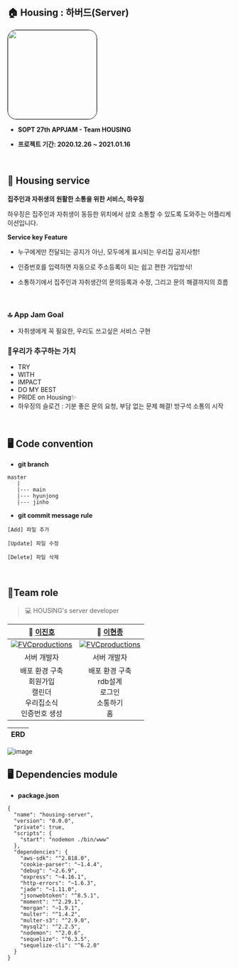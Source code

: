
## 🏠 Housing : 하버드(Server)
<img style="border: 1px solid black !important; border-radius:20px;" src="https://user-images.githubusercontent.com/60912550/103667314-1aacac00-4fb9-11eb-9035-50c6df179898.png?raw=true" width="200px" />

<br />

* <b> SOPT 27th APPJAM - Team **HOUSING** </b>
    
* <b> 프로젝트 기간: 2020.12.26 ~ 2021.01.16 </b>

<br>

## 📍 Housing service

 <b>집주인과 자취생의 원활한 소통을 위한 서비스, 하우징 </b>

 하우징은 집주인과 자취생이 동등한 위치에서 상호 소통할 수 있도록 도와주는 어플리케이션입니다. 

 **Service key Feature**
  * 누구에게만 전달되는 공지가 아닌, 모두에게 표시되는 우리집 공지사항!

  * 인증번호를 입력하면 자동으로 주소등록이 되는 쉽고 편한 가입방식!

  * 소통하기에서 집주인과 자취생간의 문의등록과 수정, 그리고 문의 해결까지의 흐름

<br />

### 🔝 App Jam Goal
* 자취생에게 꼭 필요한, 우리도 쓰고싶은 서비스 구현

### 👥우리가 추구하는 가치
* TRY 
* WITH
* IMPACT
* DO MY BEST
* PRIDE on Housing✨
* 하우징의 슬로건 : 기분 좋은 문의 요청, 부담 없는 문제 해결! 방구석 소통의 시작

<br />

## 🖥 Code convention
 
- **git branch**

```
master
   |
   |--- main
   |--- hyunjong
   |--- jinho
```

- **git commit message rule** 
```
[Add] 파일 추가

[Update] 파일 수정

[Delete] 파일 삭제

```

<br />


## 🤝Team role
  
> 💻 HOUSING's server developer 

| **🙋 [이진호](https://github.com/dk-master)** | **🙋‍ [이현종](https://github.com/dudgns3tp)** |
| :---: |:---:|
| [![FVCproductions](https://user-images.githubusercontent.com/60912550/103666972-ab36bc80-4fb8-11eb-8797-0582a92c292c.png)]() | [![FVCproductions](https://user-images.githubusercontent.com/60912550/103666986-af62da00-4fb8-11eb-9daf-c57cb3603a4c.jpg)]() |
| 서버 개발자 | 서버 개발자|
| 배포 환경 구축 <br /> 회원가입 <br /> 캘린더 <br /> 우리집소식  <br /> 인증번호 생성 <br />| 배포 환경 구축 <br /> rdb설계 <br /> 로그인 <br /> 소통하기 <br /> 홈 |




| ERD |
| ----------------------------------------------------------------------------------------- |
![image](https://user-images.githubusercontent.com/57162257/103644770-3ce30180-4f9a-11eb-9376-5b9a0453c7c4.png)


## 🖥 Dependencies module
 
- **package.json**
```
{
  "name": "housing-server",
  "version": "0.0.0",
  "private": true,
  "scripts": {
    "start": "nodemon ./bin/www"
  },
  "dependencies": {
    "aws-sdk": "^2.818.0",
    "cookie-parser": "~1.4.4",
    "debug": "~2.6.9",
    "express": "~4.16.1",
    "http-errors": "~1.6.3",
    "jade": "~1.11.0",
    "jsonwebtoken": "^8.5.1",
    "moment": "^2.29.1",
    "morgan": "~1.9.1",
    "multer": "^1.4.2",
    "multer-s3": "^2.9.0",
    "mysql2": "^2.2.5",
    "nodemon": "^2.0.6",
    "sequelize": "^6.3.5",
    "sequelize-cli": "^6.2.0"
  }
}
```
